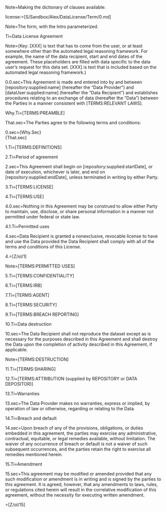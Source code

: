 Note=Making the dictionary of clauses available:

license:=[S/Sandbox/Alex/DataLicense/Term/0.md]

Note=The form, with the Intro parameterized.

Ti=Data License Agreement


Note=(Key: [XXX] is text that has to come from the user, or at least somewhere other than the automated legal reasoning framework. For example, the name of the data recipient, start and end dates of the agreement. These placeholders are filled with data specific to the data user’s request for this data set. [XXX] is text that is included based on the automated legal reasoning framework.)


0.0.sec=This Agreement is made and entered into by and between [repository:supplied:name] (hereafter the “Data Provider”) and [dataUser:supplied:name] (hereafter the “Data Recipient”) and establishes procedures relating to an exchange of data (hereafter the “Data”) between the Parties in a manner consistent with [TERMS:RELEVANT LAWS].

Why.Ti=[TERMS:PREAMBLE] 

That.sec=The Parties agree to the following terms and conditions:

0.sec={Why.Sec}<br>{That.sec}

1.Ti=[TERMS:DEFINITIONS]


2.Ti=Period of agreement

2.sec=This Agreement shall begin on [repository:supplied:startDate], or date of execution, whichever is later, and end on [repository:supplied:endDate], unless terminated in writing by either Party.


3.Ti=[TERMS:LICENSE]


4.Ti=[TERMS:USE]


4.0.sec=Nothing in this Agreement may be construed to allow either Party to maintain, use, disclose, or share personal information in a manner not permitted under federal or state law.


4.1.Ti=Permitted uses

4.sec=Data Recipient is granted a nonexclusive, revocable license to have and use the Data provided the Data Recipient shall comply with all of the terms and conditions of this License.

4.=[Z/ol/1]

Note=[TERMS:PERMITTED USES] 


5.Ti=[TERMS:CONFIDENTIALITY]


6.Ti=[TERMS:IRB]


7.Ti=[TERMS:AGENT]


8.Ti=[TERMS:SECURITY]


9.Ti=[TERMS:BREACH REPORTING]


10.Ti=Data destruction

10.sec=The Data Recipient shall not reproduce the dataset except as is necessary for the purposes described in this Agreement and shall destroy the Data upon the completion of activity described in this Agreement, if applicable.


Note=[TERMS:DESTRUCTION]


11.Ti=[TERMS:SHARING]


12.Ti=[TERMS:ATTRIBUTION (supplied by REPOSITORY or DATA DEPOSITOR)]


13.Ti=Warranties

13.sec=The Data Provider makes no warranties, express or implied, by operation of law or otherwise, regarding or relating to the Data.


14.Ti=Breach and default

14.sec=Upon breach of any of the provisions, obligations, or duties embedded in this agreement, the parties may exercise any administrative, contractual, equitable, or legal remedies available, without limitation. The waiver of any occurrence of breach or default is not a waiver of such subsequent occurrences, and the parties retain the right to exercise all remedies mentioned herein.


15.Ti=Amendment

15.sec=This agreement may be modified or amended provided that any such modification or amendment is in writing and is signed by the parties to this agreement. It is agreed, however, that any amendments to laws, rules, or regulations cited herein will result in the correlative modification of this agreement, without the necessity for executing written amendment. 

=[Z/ol/15]
